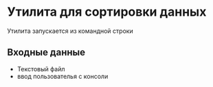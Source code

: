 # Утилита для сортировки данных

Утилита запускается из командной строки

## Входные данные
* Текстовый файл
* ввод пользователья с консоли

